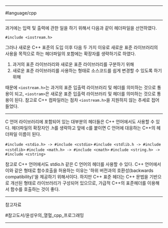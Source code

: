 
---

#language/cpp 

---

과거에는 입력 및 출력에 관한 일을 하기 위해서 다음과 같이 헤더파일을 선언하였다.

`#include <iostream.h>`

그러나 새로운 C++ 표준의 도입 이후 다음 두 가지 이유로 새로운 표준 라이브러리의 사용을 목적으로 하는 헤더파일의 포함에는 확장자를 생략하기로 하였다.

1. 과거의 표준 라이브러리와 새로운 표준 라이브러리를 구분하기 위해
2. 새로운 표준 라이브러리를 사용하는 형태로 소스코드를 쉽게 변경할 수 있도록 하기 위해

때문에 `<iostream.h>`는 과거의 표준 입출력 라이브러리 및 헤더를 의미하는 것으로 통용이 되고, `<iostram>`은 새로운 표준 입출력 라이브러리 및 헤더를 의미하는 것으로 통용이 된다. 참고로 C++ 컴파일러는 점차 `<iostream.h>`을 지원하지 않는 추세로 접어들었다.

---

C 언어 라이브러리에 포함되어 있는 대부분의 헤더들은 C++ 언어에서도 사용할 수 있다.
헤더파일의 확장자인 .h를 생략하고 앞에 c를 붙이면 C 언어에 대응하는 C++의 헤더파일 이름이 된다.

`#include <stdio.h> -> #include <cstdio>`
`#include <stdlib.h -> #include <cstdlib>`
`#include <math.h> -> #include <cmath>`
`#include <string.h> -> #include <cstring>`

참고로 C++ 언어에서도 stdio.h 같은 C 언어의 헤더를 사용할 수 있다. C++ 언어에서 이와 같은 형태로 함수호출을 허용하는 이유는 '하위 버전과의 호환성(backwards compatibility)'을 제공하기 위해서이다. 하지만 C++ 표준 헤더는 C++ 문법을 기반으로 개선된 형태로 라이브러리가 구성되어 있으므로, 가급적 C++의 표준헤더를 이용해서 함수를 호출하는 것이 좋다.

---

참고자료

#참고도서/윤성우의_열혈_cpp_프로그래밍

---